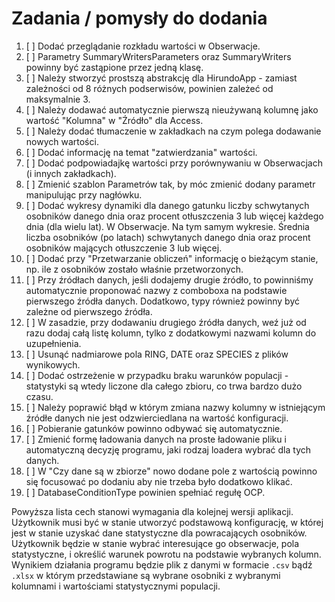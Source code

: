 # Zadania / pomysły do dodania

1.  [ ] Dodać przeglądanie rozkładu wartości w Obserwacje.
2.  [ ] Parametry SummaryWritersParameters oraz SummaryWriters powinny być zastąpione przez jedną klasę.
3.  [ ] Należy stworzyć prostszą abstrakcję dla HirundoApp - zamiast zależności od 8 różnych podserwisów, powinien zależeć od maksymalnie 3.
4.  [ ] Należy dodawać automatycznie pierwszą nieużywaną kolumnę jako wartość "Kolumna" w "Źródło" dla Access.
5.  [ ] Należy dodać tłumaczenie w zakładkach na czym polega dodawanie nowych wartości.
6.  [ ] Dodać informację na temat "zatwierdzania" wartości.
7.  [ ] Dodać podpowiadajkę wartości przy porównywaniu w Obserwacjach (i innych zakładkach).
8.  [ ] Zmienić szablon Parametrów tak, by móc zmienić dodany parametr manipulując przy nagłówku.
9.  [ ] Dodać wykresy dynamiki dla danego gatunku liczby schwytanych osobników danego dnia oraz procent otłuszczenia 3 lub więcej każdego dnia (dla wielu lat). W Obserwacje. Na tym samym wykresie. Średnia liczba osobników (po latach) schwytanych danego dnia oraz procent osobników mających otłuszczenie 3 lub więcej.
10. [ ] Dodać przy "Przetwarzanie obliczeń" informację o bieżącym stanie, np. ile z osobników zostało właśnie przetworzonych.
11. [ ] Przy źródłach danych, jeśli dodajemy drugie źródło, to powinniśmy automatycznie proponować nazwy z comboboxa na podstawie pierwszego źródła danych. Dodatkowo, typy również powinny być zależne od pierwszego źródła.
12. [ ] W zasadzie, przy dodawaniu drugiego źródła danych, weź już od razu dodaj całą listę kolumn, tylko z dodatkowymi nazwami kolumn do uzupełnienia.
13. [ ] Usunąć nadmiarowe pola RING, DATE oraz SPECIES z plików wynikowych.
14. [ ] Dodać ostrzeżenie w przypadku braku warunków populacji - statystyki są wtedy liczone dla całego zbioru, co trwa bardzo dużo czasu.
15. [ ] Należy poprawić błąd w którym zmiana nazwy kolumny w istniejącym źródłe danych nie jest odzwierciedlana na wartość konfiguracji.
16. [ ] Pobieranie gatunków powinno odbywać się automatycznie.
17. [ ] Zmienić formę ładowania danych na proste ładowanie pliku i automatyczną decyzję programu, jaki rodzaj loadera wybrać dla tych danych.
18. [ ] W "Czy dane są w zbiorze" nowo dodane pole z wartością powinno się focusować po dodaniu aby nie trzeba było dodatkowo klikać.
19. [ ] DatabaseConditionType powinien spełniać regułę OCP.

Powyższa lista cech stanowi wymagania dla kolejnej wersji aplikacji. Użytkownik musi być w stanie utworzyć podstawową konfigurację, w której jest w stanie uzyskać dane statystyczne dla powracających osobników. Użytkownik będzie w stanie wybrać interesujące go obserwacje, pola statystyczne, i określić warunek powrotu na podstawie wybranych kolumn. Wynikiem działania programu będzie plik z danymi w formacie `.csv` bądź `.xlsx` w którym przedstawiane są wybrane osobniki z wybranymi kolumnami i wartościami statystycznymi populacji.
